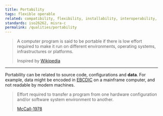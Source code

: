 ```yaml
---
title: Portability
tags: flexible operable 
related: compatibility, flexibility, installability, interoperability, maintainability, configurability, replaceability
standards: iso26262, misra-c
permalink: /qualities/portability
---
```


>A computer program is said to be portable if there is low effort required to make it run on different environments, operating systems, infrastructures or platforms.
>
>Inspired by [Wikipedia](https://en.wikipedia.org/wiki/Software_portability)

<hr class="with-no-margin"/>

Portability can be related to source code, configurations and **data**.
For example, data might be encoded in [EBCDIC](https://en.wikipedia.org/wiki/EBCDIC) on a mainframe computer, and not readable by modern machines.

> Effort required to transfer a program from one hardware configuration and/or software system environment to another.
>
> [McCall-1978](/references/#mccall)
